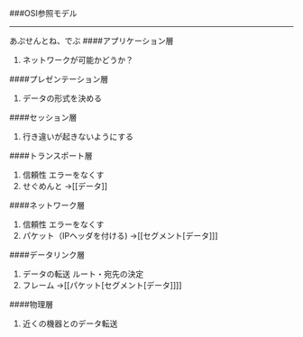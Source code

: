 ###OSI参照モデル
- - - 
あぷせんとね、でぶ
####アプリケーション層
1. ネットワークが可能かどうか？


####プレゼンテーション層
1. データの形式を決める


####セッション層
1. 行き違いが起きないようにする

####トランスポート層
1. 信頼性 エラーをなくす
2. せぐめんと ->[[データ]]

####ネットワーク層
1. 信頼性 エラーをなくす
2. パケット（IPヘッダを付ける) ->[[セグメント[データ]]] 


####データリンク層
1. データの転送 ルート・宛先の決定
2. フレーム ->[[パケット[セグメント[データ]]]]

####物理層
1. 近くの機器とのデータ転送
